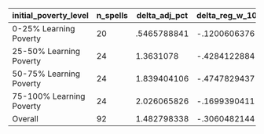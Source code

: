 initial_poverty_level|n_spells|delta_adj_pct|delta_reg_w_10|delta_reg_w_20|delta_reg_w_30|delta_reg_w_40|delta_reg_w_50|delta_reg_w_60|delta_reg_w_70|delta_reg_w_80|delta_reg_w_90
---|---|---|---|---|---|---|---|---|---|---|---
0-25% Learning Poverty|20|.5465788841|-.1200606376|.1227687821|.2374530733|.5742874146|.6443479061|.7144083381|.8009953499|1.250891089|3.098136425
25-50% Learning Poverty|24|1.3631078|-.4284122884|-.1443696022|-.0920966044|.458666116|1.056338549|1.46018219|1.92885232|2.989532232|3.383894205
50-75% Learning Poverty|24|1.839404106|-.4747829437|.2392011434|.5226565599|.5525708795|.8255901337|1.0260818|1.834116817|2.245892048|4.573683262
75-100% Learning Poverty|24|2.026065826|-.1699390411|-.0193285253|.6527267694|1.048017859|1.478873134|1.89380753|2.301187038|2.936262608|4.478055477
Overall|92|1.482798338|-.3060482144|.0463853031|.3342167735|.6620420218|1.016806483|1.297933459|1.75608325|2.403677225|3.917586088
